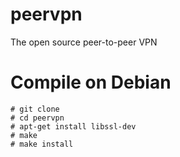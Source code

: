# peervpn
The open source peer-to-peer VPN

# Compile on Debian

```
# git clone 
# cd peervpn
# apt-get install libssl-dev
# make
# make install
```
